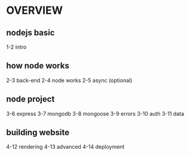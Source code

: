 # OVERVIEW

## nodejs basic

1-2 intro

## how node works

2-3 back-end
2-4 node works
2-5 async (optional)

## node project

3-6 express
3-7 mongodb
3-8 mongoose
3-9 errors
3-10 auth
3-11 data

## building website

4-12 rendering
4-13 advanced
4-14 deployment

